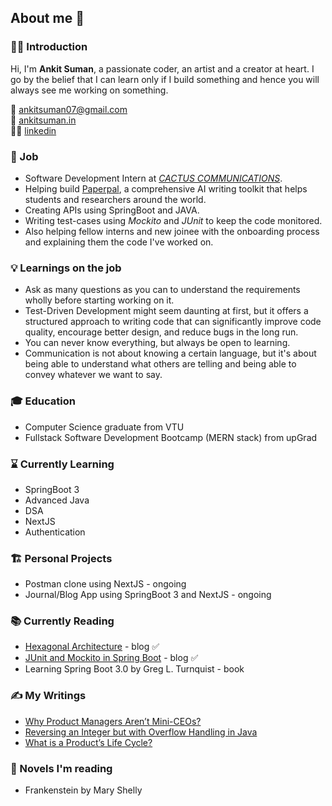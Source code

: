 ## About me 👋

### 🙋‍♂️ Introduction 
Hi, I'm **Ankit Suman**, a passionate coder, an artist and a creator at heart. I go by the belief that I can learn only if I build something and hence you will always see me working on something.    

📧 ankitsuman07@gmail.com  
🚀 [ankitsuman.in](https://ankitsuman.in/)  
👨‍⚖️ [linkedin](https://www.linkedin.com/in/ankit--suman/)

### 💼 Job 
  - Software Development Intern at [*CACTUS COMMUNICATIONS*](https://cactusglobal.com/). 
  - Helping build [Paperpal](https://paperpal.com/home), a comprehensive AI writing toolkit that helps students and researchers around the world. 
  - Creating APIs using SpringBoot and JAVA.
  - Writing test-cases using *Mockito* and *JUnit* to keep the code monitored.
  - Also helping fellow interns and new joinee with the onboarding process and explaining them the code I've worked on.

### 💡 Learnings on the job
  - Ask as many questions as you can to understand the requirements wholly before starting working on it.
  - Test-Driven Development might seem daunting at first, but it offers a structured approach to writing code that can significantly improve code quality, encourage better design, and reduce bugs in the long run.
  - You can never know everything, but always be open to learning.
  - Communication is not about knowing a certain language, but it's about being able to understand what others are telling and being able to convey whatever we want to say. 

### 🎓 Education
  - Computer Science graduate from VTU
  - Fullstack Software Development Bootcamp (MERN stack) from upGrad

### ⌛ Currently Learning 
  - SpringBoot 3
  - Advanced Java
  - DSA
  - NextJS
  - Authentication

### 🏗️ Personal Projects 
  - Postman clone using NextJS - ongoing
  - Journal/Blog App using SpringBoot 3 and NextJS - ongoing

### 📚 Currently Reading 
  - [Hexagonal Architecture](https://www.arhohuttunen.com/hexagonal-architecture-spring-boot/) - blog ✅
  - [JUnit and Mockito in Spring Boot](https://medium.com/thefreshwrites/junit-and-mockito-in-spring-boot-38dcbf4b132f) - blog ✅
  - Learning Spring Boot 3.0 by Greg L. Turnquist - book

### ✍️ My Writings 
  - [Why Product Managers Aren’t Mini-CEOs?](https://ankit-suman.medium.com/why-product-managers-arent-mini-ceos-a990baafdf67)
  - [Reversing an Integer but with Overflow Handling in Java](https://ankit-suman.medium.com/reversing-an-integer-but-with-overflow-handling-in-java-46c11d278761)
  - [What is a Product’s Life Cycle?](https://ankit-suman.medium.com/what-is-a-products-life-cycle-59ccbd230407)

### 📕 Novels I'm reading
  - Frankenstein by Mary Shelly